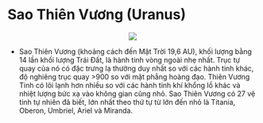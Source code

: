 # Sao Thiên Vương (Uranus)
<p align="center" width="100%">
    <img src="https://github.com/tienpq-2863/tienpq-2863/assets/95675465/9ecc98f6-1100-406f-b2a4-2139c5b41433">
</p>

- Sao Thiên Vương (khoảng cách đến Mặt Trời 19,6 AU), khối lượng bằng 14 lần khối lượng Trái Đất, là hành tinh vòng ngoài nhẹ nhất. Trục tự quay của nó có đặc trưng lạ thường duy nhất so với các hành tinh khác, độ nghiêng trục quay >900 so với mặt phẳng hoàng đạo. Thiên Vương Tinh có lõi lạnh hơn nhiều so với các hành tinh khí khổng lồ khác và nhiệt lượng bức xạ vào không gian cũng nhỏ.
Sao Thiên Vương có 27 vệ tinh tự nhiên đã biết, lớn nhất theo thứ tự từ lớn đến nhỏ là Titania, Oberon, Umbriel, Ariel và Miranda.

